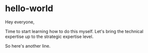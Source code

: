 # hello-world

Hey everyone, 

Time to start learning how to do this myself. Let's bring the technical expertise up to the strategic expertise level. 

So here's another line.
